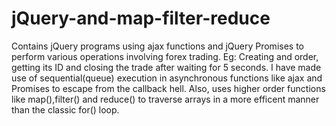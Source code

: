 # jQuery-and-map-filter-reduce
Contains jQuery programs using ajax functions and jQuery Promises to perform various operations involving forex trading. Eg: Creating and order, getting its ID and closing the trade after waiting for 5 seconds. I have made use of sequential(queue) execution in asynchronous functions like ajax and Promises to escape from the callback hell.
Also, uses higher order functions like map(),filter() and reduce() to traverse arrays in a more efficent manner than the classic for() loop.
